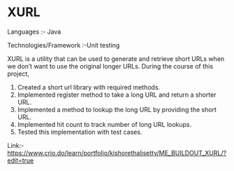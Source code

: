 # XURL

Languages :- Java

Technologies/Framework :-Unit testing

XURL is a utility that can be used to generate and retrieve short URLs when we don’t want to use the original longer URLs.
During the course of this project,
1) Created a short url library with required methods.
2) Implemented register method to take a long URL and return a shorter URL.
3) Implemented a method to lookup the long URL by providing the short URL.
4) Implemented hit count to track number of long URL lookups.
5) Tested this implementation with test cases.

Link:- https://www.crio.do/learn/portfolio/kishorethalisetty/ME_BUILDOUT_XURL/?edit=true
